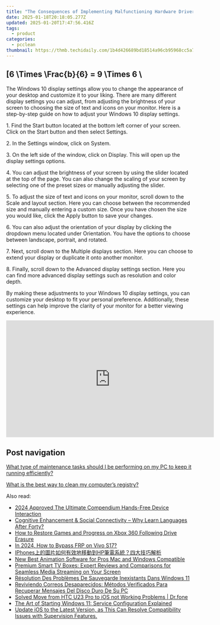 ```yaml
---
title: "The Consequences of Implementing Malfunctioning Hardware Drivers: Expert Advice by YL Software"
date: 2025-01-18T20:18:05.277Z
updated: 2025-01-20T17:47:56.416Z
tags:
  - product
categories:
  - pcclean
thumbnail: https://thmb.techidaily.com/1b4d426689bd18514a96cb95968cc5a755b1ea7a22bc00e9feef5b8e8bfa78d1.jpg
---
```


## \[6 \Times \Frac{b}{6} = 9 \Times 6 \

The Windows 10 display settings allow you to change the appearance of your desktop and customize it to your liking. There are many different display settings you can adjust, from adjusting the brightness of your screen to choosing the size of text and icons on your monitor. Here is a step-by-step guide on how to adjust your Windows 10 display settings. 

1\. Find the Start button located at the bottom left corner of your screen. Click on the Start button and then select Settings.

2\. In the Settings window, click on System.

3\. On the left side of the window, click on Display. This will open up the display settings options. 

4\. You can adjust the brightness of your screen by using the slider located at the top of the page. You can also change the scaling of your screen by selecting one of the preset sizes or manually adjusting the slider.

5\. To adjust the size of text and icons on your monitor, scroll down to the Scale and layout section. Here you can choose between the recommended size and manually entering a custom size. Once you have chosen the size you would like, click the Apply button to save your changes.

6\. You can also adjust the orientation of your display by clicking the dropdown menu located under Orientation. You have the options to choose between landscape, portrait, and rotated.

7\. Next, scroll down to the Multiple displays section. Here you can choose to extend your display or duplicate it onto another monitor.

8\. Finally, scroll down to the Advanced display settings section. Here you can find more advanced display settings such as resolution and color depth. 

By making these adjustments to your Windows 10 display settings, you can customize your desktop to fit your personal preference. Additionally, these settings can help improve the clarity of your monitor for a better viewing experience.

<!-- affiliate ads begin -->
<iframe width="560" height="315" src="https://www.youtube.com/embed/mHFtYJppXFk?si=ylFaAT4nXqCmlV8F" title="YouTube video player" frameborder="0" allow="accelerometer; autoplay; clipboard-write; encrypted-media; gyroscope; picture-in-picture; web-share" referrerpolicy="strict-origin-when-cross-origin" allowfullscreen></iframe>
<!-- affiliate ads end -->

## Post navigation

[What type of maintenance tasks should I be performing on my PC to keep it running efficiently?](https://tools.techidaily.com/pcclean/products/)

[What is the best way to clean my computer’s registry?](https://tools.techidaily.com/pcclean/products/)

<ins class="adsbygoogle"
     style="display:block"
     data-ad-format="autorelaxed"
     data-ad-client="ca-pub-7571918770474297"
     data-ad-slot="1223367746"></ins>

<ins class="adsbygoogle"
     style="display:block"
     data-ad-client="ca-pub-7571918770474297"
     data-ad-slot="8358498916"
     data-ad-format="auto"
     data-full-width-responsive="true"></ins>

<span class="atpl-alsoreadstyle">Also read:</span>
<div><ul>
<li><a href="https://vp-tips.techidaily.com/2024-approved-the-ultimate-compendium-hands-free-device-interaction/"><u>2024 Approved The Ultimate Compendium Hands-Free Device Interaction</u></a></li>
<li><a href="https://mondly-stories.techidaily.com/cognitive-enhancement-and-social-connectivity-why-learn-languages-after-forty/"><u>Cognitive Enhancement & Social Connectivity – Why Learn Languages After Forty?</u></a></li>
<li><a href="https://win-updates.techidaily.com/how-to-restore-games-and-progress-on-xbox-360-following-drive-erasure/"><u>How to Restore Games and Progress on Xbox 360 Following Drive Erasure</u></a></li>
<li><a href="https://bypass-frp.techidaily.com/in-2024-how-to-bypass-frp-on-vivo-s17-by-drfone-android/"><u>In 2024, How to Bypass FRP on Vivo S17?</u></a></li>
<li><a href="https://win-updates.techidaily.com/iphoneshp/"><u>IPhones上的圖片如何有效地移動到HP筆電系統？四大技巧解析</u></a></li>
<li><a href="https://ai-driven-video-production.techidaily.com/new-best-animation-software-for-pros-mac-and-windows-compatible/"><u>New Best Animation Software for Pros Mac and Windows Compatible</u></a></li>
<li><a href="https://video-ai-editor.techidaily.com/premium-smart-tv-boxes-expert-reviews-and-comparisons-for-seamless-media-streaming-on-your-screen/"><u>Premium Smart TV Boxes: Expert Reviews and Comparisons for Seamless Media Streaming on Your Screen</u></a></li>
<li><a href="https://win-updates.techidaily.com/resolution-des-problemes-de-sauvegarde-inexistants-dans-windows-11/"><u>Résolution Des Problèmes De Sauvegarde Inexistants Dans Windows 11</u></a></li>
<li><a href="https://win-updates.techidaily.com/reviviendo-correos-desaparecidos-metodos-verificados-para-recuperar-mensajes-del-disco-duro-de-su-pc/"><u>Reviviendo Correos Desaparecidos: Métodos Verificados Para Recuperar Mensajes Del Disco Duro De Su PC</u></a></li>
<li><a href="https://android-transfer.techidaily.com/solved-move-from-htc-u23-pro-to-ios-not-working-problems-drfone-by-drfone-transfer-from-android-transfer-from-android/"><u>Solved Move from HTC U23 Pro to iOS not Working Problems | Dr.fone</u></a></li>
<li><a href="https://win11.techidaily.com/the-art-of-starting-windows-11-service-configuration-explained/"><u>The Art of Starting Windows 11: Service Configuration Explained</u></a></li>
<li><a href="https://win-updates.techidaily.com/update-ios-to-the-latest-version-as-this-can-resolve-compatibility-issues-with-supervision-features/"><u>Update iOS to the Latest Version, as This Can Resolve Compatibility Issues with Supervision Features.</u></a></li>
</ul></div>

